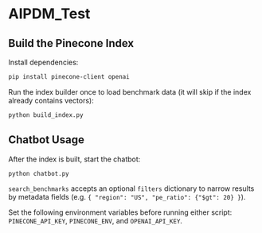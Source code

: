 # AIPDM_Test

## Build the Pinecone Index

Install dependencies:
```bash
pip install pinecone-client openai
```

Run the index builder once to load benchmark data (it will skip if the index already contains vectors):
```bash
python build_index.py
```

## Chatbot Usage

After the index is built, start the chatbot:
```bash
python chatbot.py
```

`search_benchmarks` accepts an optional `filters` dictionary to narrow results
by metadata fields (e.g. `{ "region": "US", "pe_ratio": {"$gt": 20} }`).

Set the following environment variables before running either script: `PINECONE_API_KEY`, `PINECONE_ENV`, and `OPENAI_API_KEY`.
